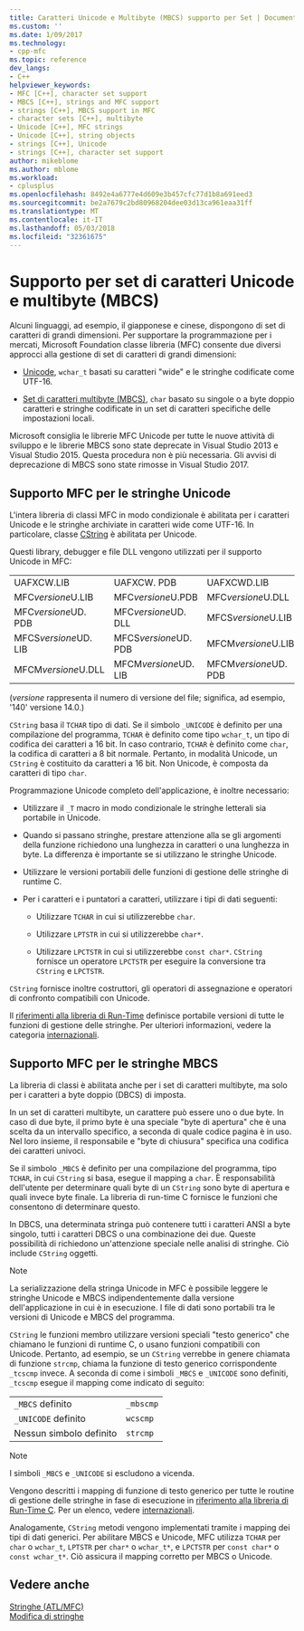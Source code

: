 ```yaml
---
title: Caratteri Unicode e Multibyte (MBCS) supporto per Set | Documenti Microsoft
ms.custom: ''
ms.date: 1/09/2017
ms.technology:
- cpp-mfc
ms.topic: reference
dev_langs:
- C++
helpviewer_keywords:
- MFC [C++], character set support
- MBCS [C++], strings and MFC support
- strings [C++], MBCS support in MFC
- character sets [C++], multibyte
- Unicode [C++], MFC strings
- Unicode [C++], string objects
- strings [C++], Unicode
- strings [C++], character set support
author: mikeblome
ms.author: mblome
ms.workload:
- cplusplus
ms.openlocfilehash: 8492e4a6777e4d609e3b457cfc77d1b8a691eed3
ms.sourcegitcommit: be2a7679c2bd80968204dee03d13ca961eaa31ff
ms.translationtype: MT
ms.contentlocale: it-IT
ms.lasthandoff: 05/03/2018
ms.locfileid: "32361675"
---
```

# <a name="unicode-and-multibyte-character-set-mbcs-support"></a>Supporto per set di caratteri Unicode e multibyte (MBCS)

Alcuni linguaggi, ad esempio, il giapponese e cinese, dispongono di set di caratteri di grandi dimensioni. Per supportare la programmazione per i mercati, Microsoft Foundation classe libreria (MFC) consente due diversi approcci alla gestione di set di caratteri di grandi dimensioni:

- [Unicode](#mfc-support-for-unicode-strings), `wchar_t` basati su caratteri "wide" e le stringhe codificate come UTF-16.

- [Set di caratteri multibyte (MBCS)](#mfc-support-for-mbcs-strings), `char` basato su singole o a byte doppio caratteri e stringhe codificate in un set di caratteri specifiche delle impostazioni locali.

Microsoft consiglia le librerie MFC Unicode per tutte le nuove attività di sviluppo e le librerie MBCS sono state deprecate in Visual Studio 2013 e Visual Studio 2015. Questa procedura non è più necessaria. Gli avvisi di deprecazione di MBCS sono state rimosse in Visual Studio 2017.

## <a name="mfc-support-for-unicode-strings"></a>Supporto MFC per le stringhe Unicode

L'intera libreria di classi MFC in modo condizionale è abilitata per i caratteri Unicode e le stringhe archiviate in caratteri wide come UTF-16. In particolare, classe [CString](../atl-mfc-shared/reference/cstringt-class.md) è abilitata per Unicode.

Questi library, debugger e file DLL vengono utilizzati per il supporto Unicode in MFC:

|||||
|-|-|-|-|
|UAFXCW.LIB|UAFXCW. PDB|UAFXCWD.LIB|UAFXCWD. PDB|
|MFC*versione*U.LIB|MFC*versione*U.PDB|MFC*versione*U.DLL|MFC*versione*UD. LIB|
|MFC*versione*UD. PDB|MFC*versione*UD. DLL|MFCS*versione*U.LIB|MFCS*versione*U.PDB|
|MFCS*versione*UD. LIB|MFCS*versione*UD. PDB|MFCM*versione*U.LIB|MFCM*versione*U.PDB|
|MFCM*versione*U.DLL|MFCM*versione*UD. LIB|MFCM*versione*UD. PDB|MFCM*versione*UD. DLL|

(*versione* rappresenta il numero di versione del file; significa, ad esempio, '140' versione 14.0.)

`CString` basa il `TCHAR` tipo di dati. Se il simbolo `_UNICODE` è definito per una compilazione del programma, `TCHAR` è definito come tipo `wchar_t`, un tipo di codifica dei caratteri a 16 bit. In caso contrario, `TCHAR` è definito come `char`, la codifica di caratteri a 8 bit normale. Pertanto, in modalità Unicode, un `CString` è costituito da caratteri a 16 bit. Non Unicode, è composta da caratteri di tipo `char`.

Programmazione Unicode completo dell'applicazione, è inoltre necessario:

- Utilizzare il `_T` macro in modo condizionale le stringhe letterali sia portabile in Unicode.

- Quando si passano stringhe, prestare attenzione alla se gli argomenti della funzione richiedono una lunghezza in caratteri o una lunghezza in byte. La differenza è importante se si utilizzano le stringhe Unicode.

- Utilizzare le versioni portabili delle funzioni di gestione delle stringhe di runtime C.

- Per i caratteri e i puntatori a caratteri, utilizzare i tipi di dati seguenti:

   - Utilizzare `TCHAR` in cui si utilizzerebbe `char`.

   - Utilizzare `LPTSTR` in cui si utilizzerebbe `char*`.

   - Utilizzare `LPCTSTR` in cui si utilizzerebbe `const char*`. `CString` fornisce un operatore `LPCTSTR` per eseguire la conversione tra `CString` e `LPCTSTR`.

`CString` fornisce inoltre costruttori, gli operatori di assegnazione e operatori di confronto compatibili con Unicode.

Il [riferimenti alla libreria di Run-Time](../c-runtime-library/c-run-time-library-reference.md) definisce portabile versioni di tutte le funzioni di gestione delle stringhe. Per ulteriori informazioni, vedere la categoria [internazionali](../c-runtime-library/internationalization.md).

## <a name="mfc-support-for-mbcs-strings"></a>Supporto MFC per le stringhe MBCS

La libreria di classi è abilitata anche per i set di caratteri multibyte, ma solo per i caratteri a byte doppio (DBCS) di imposta.

In un set di caratteri multibyte, un carattere può essere uno o due byte. In caso di due byte, il primo byte è una speciale "byte di apertura" che è una scelta da un intervallo specifico, a seconda di quale codice pagina è in uso. Nel loro insieme, il responsabile e "byte di chiusura" specifica una codifica dei caratteri univoci.

Se il simbolo `_MBCS` è definito per una compilazione del programma, tipo `TCHAR`, in cui `CString` si basa, esegue il mapping a `char`. È responsabilità dell'utente per determinare quali byte di un `CString` sono byte di apertura e quali invece byte finale. La libreria di run-time C fornisce le funzioni che consentono di determinare questo.

In DBCS, una determinata stringa può contenere tutti i caratteri ANSI a byte singolo, tutti i caratteri DBCS o una combinazione dei due. Queste possibilità di richiedono un'attenzione speciale nelle analisi di stringhe. Ciò include `CString` oggetti.

> [!NOTE]
> La serializzazione della stringa Unicode in MFC è possibile leggere le stringhe Unicode e MBCS indipendentemente dalla versione dell'applicazione in cui è in esecuzione. I file di dati sono portabili tra le versioni di Unicode e MBCS del programma.

`CString` le funzioni membro utilizzare versioni speciali "testo generico" che chiamano le funzioni di runtime C, o usano funzioni compatibili con Unicode. Pertanto, ad esempio, se un `CString` verrebbe in genere chiamata di funzione `strcmp`, chiama la funzione di testo generico corrispondente `_tcscmp` invece. A seconda di come i simboli `_MBCS` e `_UNICODE` sono definiti, `_tcscmp` esegue il mapping come indicato di seguito:

|||
|-|-|
|`_MBCS` definito|`_mbscmp`|
|`_UNICODE` definito|`wcscmp`|
|Nessun simbolo definito|`strcmp`|

> [!NOTE]
> I simboli `_MBCS` e `_UNICODE` si escludono a vicenda.

Vengono descritti i mapping di funzione di testo generico per tutte le routine di gestione delle stringhe in fase di esecuzione in [riferimento alla libreria di Run-Time C](../c-runtime-library/c-run-time-library-reference.md). Per un elenco, vedere [internazionali](../c-runtime-library/internationalization.md).

Analogamente, `CString` metodi vengono implementati tramite i mapping dei tipi di dati generici. Per abilitare MBCS e Unicode, MFC utilizza `TCHAR` per `char` o `wchar_t`, `LPTSTR` per `char*` o `wchar_t*`, e `LPCTSTR` per `const char*` o `const wchar_t*`. Ciò assicura il mapping corretto per MBCS o Unicode.

## <a name="see-also"></a>Vedere anche

[Stringhe (ATL/MFC)](../atl-mfc-shared/strings-atl-mfc.md)  
[Modifica di stringhe](../c-runtime-library/string-manipulation-crt.md)  
